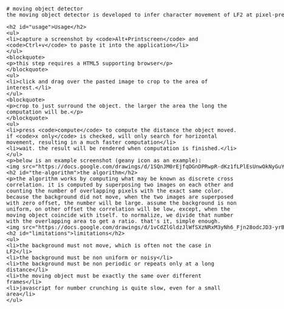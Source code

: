 <!DOCTYPE html>
<html>
<title>F.LF/tools/moving object detector</title>

<xmp theme="projectF">
# moving object detector
the moving object detector is developed to infer character movement of LF2 at pixel-precision, for collecting data to be used in unit testing.

## Usage
- capture a screenshot by `Alt+Printscreen` and `Ctrl+v` to paste it into the application
> this step requires a HTML5 supporting browser
- click and drag over the pasted image to crop to the area of interest.
> crop to just surround the object. the larger the area the long the computation will be.
- press `compute` to compute the distance the object moved. if `x only` is checked, will only search for horizontal movement, resulting in a much faster computation
- wait. the result will be rendered when computation is finished.

below is an example screenshot (geany icon as an example):
<img src="https://docs.google.com/drawings/d/1SQnJM0rEjfqDGnDPRwpR-dKz1fLPlEsUnwOkNyGuYeQ/pub?w=1099&amp;h=522">

## the algorithm
the algorithm works by computing what may be known as discrete cross correlation. it is computed by superposing two images on each other and counting the number of overlapping pixels with the exact same color. because the background did not move, when the two images are superposed with zero offset, the number will be large. assume the background is non uniform, on other offset the correlation will be low, except, when the moving object coincide with itself. to normalize, we divide that number with the overlapping area to get a ratio. that's it, simple enough.
<img src="https://docs.google.com/drawings/d/1vCdZlGldzJlWfSXzNRxM3yNh6_Fjn28odcJD3-yrB10/pub?w=844&amp;h=486">

## limitations
- the background must not move, which is often not the case in LF2
- the background must be non uniform or noisy
- the background must be non periodic or repeats only at a long distance
- the moving object must be exactly the same over different frames
- javascript for number crunching is quite slow, even for a small area

</xmp>

<script src="strapdown_0_2/strapdown.js"></script>
</html>
